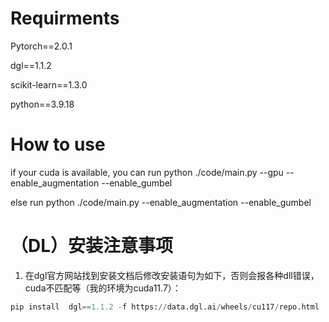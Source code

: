 # Requirments
Pytorch==2.0.1

dgl==1.1.2

scikit-learn==1.3.0

python==3.9.18

# How to use
if your cuda is available, you can 
run python ./code/main.py --gpu --enable_augmentation --enable_gumbel

else 
run python ./code/main.py --enable_augmentation --enable_gumbel

# （DL）安装注意事项
1. 在dgl官方网站找到安装文档后修改安装语句为如下，否则会报各种dll错误，cuda不匹配等（我的环境为cuda11.7）：
```python
pip install  dgl==1.1.2 -f https://data.dgl.ai/wheels/cu117/repo.html
```
